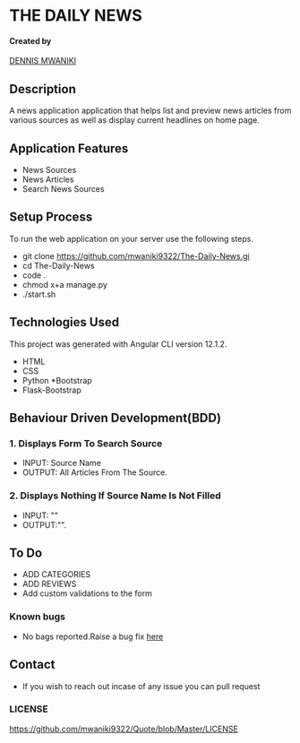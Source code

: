 # THE DAILY NEWS

#### Created by 
[DENNIS MWANIKI]()

## Description
A news application application that helps list and preview news articles from various sources as well as display current headlines on home page.

## Application Features
* News Sources
* News Articles
* Search News Sources

## Setup Process
To run the web application on your server use the following steps.

*  git clone https://github.com/mwaniki9322/The-Daily-News.gi
*  cd The-Daily-News
*  code .
*  chmod x+a manage.py
* ./start.sh

## Technologies Used
This project was generated with Angular CLI version 12.1.2. 
* HTML
* CSS
* Python
*Bootstrap
* Flask-Bootstrap


## Behaviour Driven Development(BDD)
### 1. Displays Form To Search Source
* INPUT: Source Name
* OUTPUT: All Articles From The Source.

### 2. Displays Nothing If Source Name Is  Not Filled
* INPUT: ""
* OUTPUT:"". 

## To Do
* ADD CATEGORIES
* ADD REVIEWS
* Add custom validations to the form

### Known bugs
* No bags reported.Raise a bug fix [here](https://github.com/mwaniki9322/The-Daily-News.git)

## Contact
* If you wish to reach out incase of any issue you can pull request

### LICENSE
https://github.com/mwaniki9322/Quote/blob/Master/LICENSE